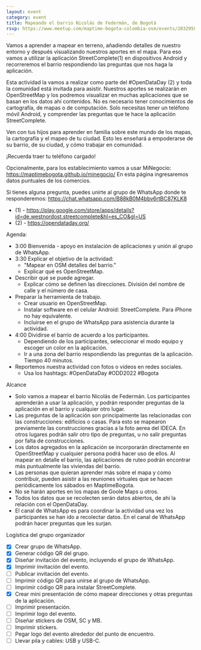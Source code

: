 ```yaml
---
layout: event
category: event
title: Mapeando el barrio Nicolás de Federmán, de Bogotá
rsvp: https://www.meetup.com/maptime-bogota-colombia-osm/events/283295807
---
```


Vamos a aprender a mapear en terreno, añadiendo detalles de nuestro entorno y después visualizando nuestros aportes en el mapa.
Para eso vamos a utilizar la aplicación StreetComplete(1) en dispositivos Android y recorreremos el barrio respondiendo las preguntas que nos haga la aplicación.

Esta actividad la vamos a realizar como parte del #OpenDataDay (2) y toda la comunidad está invitada para asistir.
Nuestros aportes se realizarán en OpenStreetMap y los podremos visualizar en muchas aplicaciones que se basan en los datos ahí contenidos.
No es necesario tener conocimientos de cartografía, de mapas o de computación.
Solo necesitas tener un teléfono móvil Android, y comprender las preguntas que te hace la aplicación StreetComplete.

Ven con tus hijos para aprender en familia sobre este mundo de los mapas, la cartografía y el mapeo de tu ciudad.
Esto les enseñará a empoderarse de su barrio, de su ciudad, y cómo trabajar en comunidad.

¡Recuerda traer tu teléfono cargado!

Opcionalmente, para los establecimiento vamos a usar MiNegocio: https://maptimebogota.github.io/minegocio/
En esta página ingresaremos datos puntuales de los comercios.

Si tienes alguna pregunta, puedes unirte al grupo de WhatsApp donde te responderemos: https://chat.whatsapp.com/B88kB0M4bbv6rtBC87KLK8

* (1) - https://play.google.com/store/apps/details?id=de.westnordost.streetcomplete&hl=es_CO&gl=US
* (2) - https://opendataday.org/

Agenda:

* 3:00 Bienvenida - apoyo en instalación de aplicaciones y unión al grupo de WhatsApp.
* 3:30 Explicar el objetivo de la actividad:
  * "Mapear en OSM detalles del barrio."
  * Explicar qué es OpenStreetMap.
* Describir qué se puede agregar.
  * Explicar cómo se definen las direcciones. División del nombre de calle y el número de casa.
* Preparar la herramienta de trabajo.
  * Crear usuario en OpenStreetMap.
  * Instalar software en el celular Android: StreetComplete. Para iPhone no hay equivalente.
  * Incluirse en el grupo de WhatsApp para asistencia durante la actividad.
* 4:00 Dividirse el barrio de acuerdo a los participantes.
  * Dependiendo de los participantes, seleccionar el modo equipo y escoger un color en la aplicación.
  * Ir a una zona del barrio respondiendo las preguntas de la aplicación. Tiempo 40 minutos.
* Reportemos nuestra actividad con fotos o videos en redes sociales.
  * Usa los hashtags: #OpenDataDay #ODD2022 #Bogota

Alcance

* Solo vamos a mapear el barrio Nicolás de Federmán. Los participantes aprenderán a usar la aplicación, y podrán responder preguntas de la aplicación en el barrio y cualquier otro lugar.
* Las preguntas de la aplicación son principalmente las relacionadas con las construcciones: edificios o casas. Para esto se mapearon previamente las construcciones gracias a la foto aerea del IDECA. En otros lugares podrán salir otro tipo de preguntas, u no salir preguntas por falta de construcciones.
* Los datos agregados en la aplicación se incorporarán directamente en OpenStreetMap y cualquier persona podrá hacer uso de ellos. Al mapear en detalle el barrio, las aplicaciones de ruteo podrán encontrar más puntualmente las viviendas del barrio.
* Las personas que quieran aprender más sobre el mapa y como contribuir, pueden asistir a las reuniones virtuales que se hacen periódicamente los sábados en MaptimeBogota.
* No se harán aportes en los mapas de Goole Maps u otros.
* Todos los datos que se recolecten serán datos abiertos, de ahí la relación con el OpenDataDay.
* El canal de WhatsApp es para coordinar la actividad una vez los participantes se han ido a recolectar datos. En el canal de WhatsApp podrán hacer preguntas que les surjan.

Logística del grupo organizador

* [X] Crear grupo de WhatsApp.
* [X] Generar código QR del grupo.
* [X] Diseñar invitación del evento, incluyendo el grupo de WhatsApp.
* [X] Imprimir invitación del evento.
* [ ] Publicar invitación del evento.
* [ ] Imprimir código QR para unirse al grupo de WhatsApp.
* [ ] Imprimir código QR para instalar StreetComplete.
* [X] Crear mini presentación de cómo mapear direcciones y otras preguntas de la aplicación.
* [ ] Imprimir presentación.
* [ ] Imprimir logo del evento.
* [ ] Diseñar stickers de OSM, SC y MB.
* [ ] Imprimir stickers.
* [ ] Pegar logo del evento alrededor del punto de encuentro.
* [ ] Llevar pila y cables: USB y USB-C.
